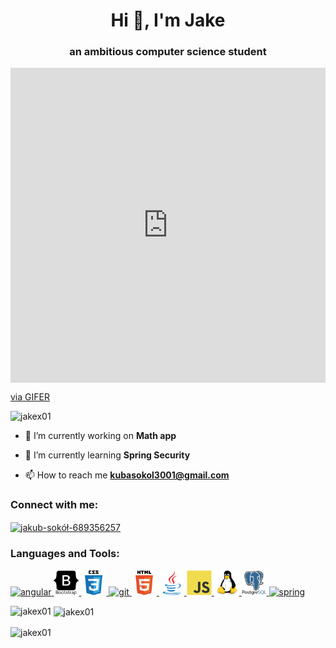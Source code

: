 <h1 align="center">Hi 👋, I'm Jake</h1>
<h3 align="center">an ambitious computer science student</h3>
<img align="right" alt="code" width="400" src="https://gifer.com/en/87zg">
<div style="padding-top:100.000%;position:relative;"><iframe src="https://gifer.com/embed/Ry6p" width="100%" height="100%" style='position:absolute;top:0;left:0;' frameBorder="0" allowFullScreen></iframe></div><p><a href="https://gifer.com">via GIFER</a></p>
<p align="left"> <img src="https://komarev.com/ghpvc/?username=jakex01&label=Profile%20views&color=0e75b6&style=flat" alt="jakex01" /> </p>

- 🔭 I’m currently working on **Math app**

- 🌱 I’m currently learning **Spring Security**

- 📫 How to reach me **kubasokol3001@gmail.com**

<h3 align="left">Connect with me:</h3>
<p align="left">
<a href="https://linkedin.com/in/jakub-sokół-689356257" target="blank"><img align="center" src="https://raw.githubusercontent.com/rahuldkjain/github-profile-readme-generator/master/src/images/icons/Social/linked-in-alt.svg" alt="jakub-sokół-689356257" height="30" width="40" /></a>
</p>

<h3 align="left">Languages and Tools:</h3>
<p align="left"> <a href="https://angular.io" target="_blank" rel="noreferrer"> <img src="https://angular.io/assets/images/logos/angular/angular.svg" alt="angular" width="40" height="40"/> </a> <a href="https://getbootstrap.com" target="_blank" rel="noreferrer"> <img src="https://raw.githubusercontent.com/devicons/devicon/master/icons/bootstrap/bootstrap-plain-wordmark.svg" alt="bootstrap" width="40" height="40"/> </a> <a href="https://www.w3schools.com/css/" target="_blank" rel="noreferrer"> <img src="https://raw.githubusercontent.com/devicons/devicon/master/icons/css3/css3-original-wordmark.svg" alt="css3" width="40" height="40"/> </a> <a href="https://git-scm.com/" target="_blank" rel="noreferrer"> <img src="https://www.vectorlogo.zone/logos/git-scm/git-scm-icon.svg" alt="git" width="40" height="40"/> </a> <a href="https://www.w3.org/html/" target="_blank" rel="noreferrer"> <img src="https://raw.githubusercontent.com/devicons/devicon/master/icons/html5/html5-original-wordmark.svg" alt="html5" width="40" height="40"/> </a> <a href="https://www.java.com" target="_blank" rel="noreferrer"> <img src="https://raw.githubusercontent.com/devicons/devicon/master/icons/java/java-original.svg" alt="java" width="40" height="40"/> </a> <a href="https://developer.mozilla.org/en-US/docs/Web/JavaScript" target="_blank" rel="noreferrer"> <img src="https://raw.githubusercontent.com/devicons/devicon/master/icons/javascript/javascript-original.svg" alt="javascript" width="40" height="40"/> </a> <a href="https://www.linux.org/" target="_blank" rel="noreferrer"> <img src="https://raw.githubusercontent.com/devicons/devicon/master/icons/linux/linux-original.svg" alt="linux" width="40" height="40"/> </a> <a href="https://www.postgresql.org" target="_blank" rel="noreferrer"> <img src="https://raw.githubusercontent.com/devicons/devicon/master/icons/postgresql/postgresql-original-wordmark.svg" alt="postgresql" width="40" height="40"/> </a> <a href="https://spring.io/" target="_blank" rel="noreferrer"> <img src="https://www.vectorlogo.zone/logos/springio/springio-icon.svg" alt="spring" width="40" height="40"/> </a> </p>

<p><img align="left" src="https://github-readme-stats.vercel.app/api/top-langs?username=jakex01&show_icons=true&locale=en&layout=compact" alt="jakex01" /></p>

<p>&nbsp;<img align="center" src="https://github-readme-stats.vercel.app/api?username=jakex01&show_icons=true&locale=en" alt="jakex01" /></p>

<p><img align="center" src="https://github-readme-streak-stats.herokuapp.com/?user=jakex01&" alt="jakex01" /></p>

